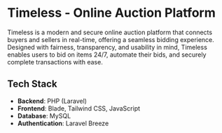 # Timeless - Online Auction Platform

Timeless is a modern and secure online auction platform that connects buyers and sellers in real-time, offering a seamless bidding experience. Designed with fairness, transparency, and usability in mind, Timeless enables users to bid on items 24/7, automate their bids, and securely complete transactions with ease.

## Tech Stack

- **Backend**: PHP (Laravel)
- **Frontend**: Blade, Tailwind CSS, JavaScript
- **Database**: MySQL
- **Authentication**: Laravel Breeze 
